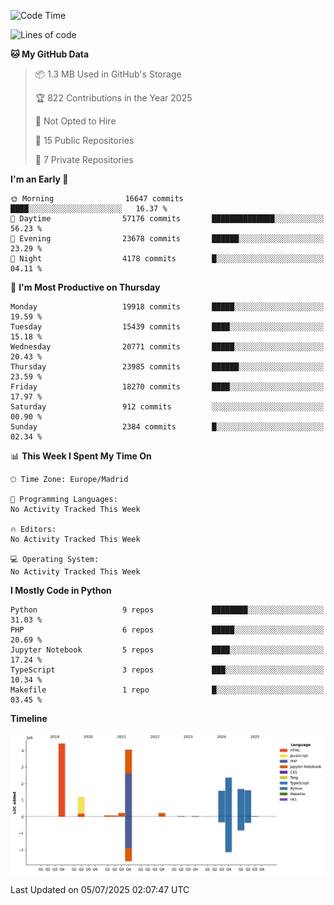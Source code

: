 <!--START_SECTION:waka-->
![Code Time](http://img.shields.io/badge/Code%20Time-839%20hrs%2038%20mins-blue)

![Lines of code](https://img.shields.io/badge/From%20Hello%20World%20I%27ve%20Written-17.5%20million%20lines%20of%20code-blue)

**🐱 My GitHub Data** 

> 📦 1.3 MB Used in GitHub's Storage 
 > 
> 🏆 822 Contributions in the Year 2025
 > 
> 🚫 Not Opted to Hire
 > 
> 📜 15 Public Repositories 
 > 
> 🔑 7 Private Repositories 
 > 
**I'm an Early 🐤** 

```text
🌞 Morning                16647 commits       ████░░░░░░░░░░░░░░░░░░░░░   16.37 % 
🌆 Daytime                57176 commits       ██████████████░░░░░░░░░░░   56.23 % 
🌃 Evening                23678 commits       ██████░░░░░░░░░░░░░░░░░░░   23.29 % 
🌙 Night                  4178 commits        █░░░░░░░░░░░░░░░░░░░░░░░░   04.11 % 
```
📅 **I'm Most Productive on Thursday** 

```text
Monday                   19918 commits       █████░░░░░░░░░░░░░░░░░░░░   19.59 % 
Tuesday                  15439 commits       ████░░░░░░░░░░░░░░░░░░░░░   15.18 % 
Wednesday                20771 commits       █████░░░░░░░░░░░░░░░░░░░░   20.43 % 
Thursday                 23985 commits       ██████░░░░░░░░░░░░░░░░░░░   23.59 % 
Friday                   18270 commits       ████░░░░░░░░░░░░░░░░░░░░░   17.97 % 
Saturday                 912 commits         ░░░░░░░░░░░░░░░░░░░░░░░░░   00.90 % 
Sunday                   2384 commits        █░░░░░░░░░░░░░░░░░░░░░░░░   02.34 % 
```


📊 **This Week I Spent My Time On** 

```text
🕑︎ Time Zone: Europe/Madrid

💬 Programming Languages: 
No Activity Tracked This Week

🔥 Editors: 
No Activity Tracked This Week

💻 Operating System: 
No Activity Tracked This Week
```

**I Mostly Code in Python** 

```text
Python                   9 repos             ████████░░░░░░░░░░░░░░░░░   31.03 % 
PHP                      6 repos             █████░░░░░░░░░░░░░░░░░░░░   20.69 % 
Jupyter Notebook         5 repos             ████░░░░░░░░░░░░░░░░░░░░░   17.24 % 
TypeScript               3 repos             ███░░░░░░░░░░░░░░░░░░░░░░   10.34 % 
Makefile                 1 repo              █░░░░░░░░░░░░░░░░░░░░░░░░   03.45 % 
```



**Timeline**

![Lines of Code chart](https://raw.githubusercontent.com/danisoronellas/danisoronellas/main/assets/bar_graph.png)


 Last Updated on 05/07/2025 02:07:47 UTC
<!--END_SECTION:waka-->
